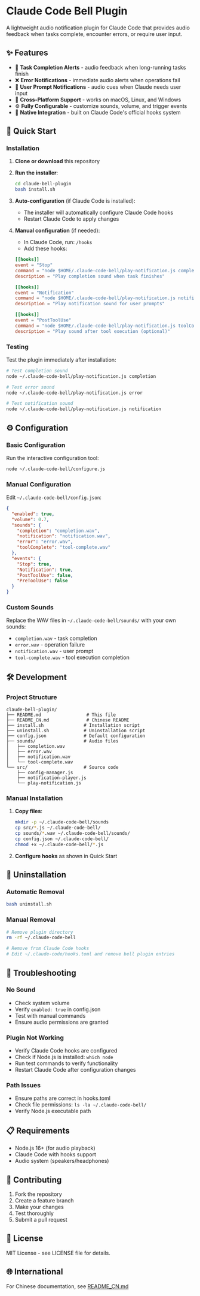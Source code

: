 # Claude Code Bell Plugin

A lightweight audio notification plugin for Claude Code that provides audio feedback when tasks complete, encounter errors, or require user input.

## ✨ Features

- 🔔 **Task Completion Alerts** - audio feedback when long-running tasks finish
- ❌ **Error Notifications** - immediate audio alerts when operations fail
- 🔔 **User Prompt Notifications** - audio cues when Claude needs user input
- 🎵 **Cross-Platform Support** - works on macOS, Linux, and Windows
- ⚙️ **Fully Configurable** - customize sounds, volume, and trigger events
- 🔗 **Native Integration** - built on Claude Code's official hooks system

## 🚀 Quick Start

### Installation

1. **Clone or download** this repository
2. **Run the installer**:
   ```bash
   cd claude-bell-plugin
   bash install.sh
   ```

3. **Auto-configuration** (if Claude Code is installed):
   - The installer will automatically configure Claude Code hooks
   - Restart Claude Code to apply changes

4. **Manual configuration** (if needed):
   - In Claude Code, run: `/hooks`
   - Add these hooks:
   ```toml
   [[hooks]]
   event = "Stop"
   command = "node $HOME/.claude-code-bell/play-notification.js completion"
   description = "Play completion sound when task finishes"

   [[hooks]]
   event = "Notification"
   command = "node $HOME/.claude-code-bell/play-notification.js notification"
   description = "Play notification sound for user prompts"

   [[hooks]]
   event = "PostToolUse"
   command = "node $HOME/.claude-code-bell/play-notification.js toolComplete"
   description = "Play sound after tool execution (optional)"
   ```

### Testing

Test the plugin immediately after installation:

```bash
# Test completion sound
node ~/.claude-code-bell/play-notification.js completion

# Test error sound
node ~/.claude-code-bell/play-notification.js error

# Test notification sound
node ~/.claude-code-bell/play-notification.js notification
```

## ⚙️ Configuration

### Basic Configuration

Run the interactive configuration tool:
```bash
node ~/.claude-code-bell/configure.js
```

### Manual Configuration

Edit `~/.claude-code-bell/config.json`:

```json
{
  "enabled": true,
  "volume": 0.7,
  "sounds": {
    "completion": "completion.wav",
    "notification": "notification.wav",
    "error": "error.wav",
    "toolComplete": "tool-complete.wav"
  },
  "events": {
    "Stop": true,
    "Notification": true,
    "PostToolUse": false,
    "PreToolUse": false
  }
}
```

### Custom Sounds

Replace the WAV files in `~/.claude-code-bell/sounds/` with your own sounds:
- `completion.wav` - task completion
- `error.wav` - operation failure
- `notification.wav` - user prompt
- `tool-complete.wav` - tool execution completion

## 🛠️ Development

### Project Structure

```
claude-bell-plugin/
├── README.md                 # This file
├── README_CN.md              # Chinese README
├── install.sh               # Installation script
├── uninstall.sh             # Uninstallation script
├── config.json              # Default configuration
├── sounds/                  # Audio files
│   ├── completion.wav
│   ├── error.wav
│   ├── notification.wav
│   └── tool-complete.wav
└── src/                     # Source code
    ├── config-manager.js
    ├── notification-player.js
    └── play-notification.js
```

### Manual Installation

1. **Copy files**:
   ```bash
   mkdir -p ~/.claude-code-bell/sounds
   cp src/*.js ~/.claude-code-bell/
   cp sounds/*.wav ~/.claude-code-bell/sounds/
   cp config.json ~/.claude-code-bell/
   chmod +x ~/.claude-code-bell/*.js
   ```

2. **Configure hooks** as shown in Quick Start

## 🧹 Uninstallation

### Automatic Removal
```bash
bash uninstall.sh
```

### Manual Removal
```bash
# Remove plugin directory
rm -rf ~/.claude-code-bell

# Remove from Claude Code hooks
# Edit ~/.claude-code/hooks.toml and remove bell plugin entries
```

## 🔧 Troubleshooting

### No Sound
- Check system volume
- Verify `enabled: true` in config.json
- Test with manual commands
- Ensure audio permissions are granted

### Plugin Not Working
- Verify Claude Code hooks are configured
- Check if Node.js is installed: `which node`
- Run test commands to verify functionality
- Restart Claude Code after configuration changes

### Path Issues
- Ensure paths are correct in hooks.toml
- Check file permissions: `ls -la ~/.claude-code-bell/`
- Verify Node.js executable path

## 📋 Requirements

- Node.js 16+ (for audio playback)
- Claude Code with hooks support
- Audio system (speakers/headphones)

## 🤝 Contributing

1. Fork the repository
2. Create a feature branch
3. Make your changes
4. Test thoroughly
5. Submit a pull request

## 📄 License

MIT License - see LICENSE file for details.

## 🌐 International

For Chinese documentation, see [README_CN.md](README_CN.md)